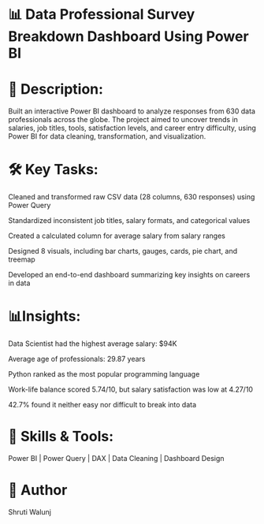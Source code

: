 # 📊 Data Professional Survey Breakdown Dashboard Using Power BI

# 📝 Description:
Built an interactive Power BI dashboard to analyze responses from 630 data professionals across the globe. The project aimed to uncover trends in salaries, job titles, tools, satisfaction levels, and career entry difficulty, using Power BI for data cleaning, transformation, and visualization.

# 🛠️ Key Tasks:
Cleaned and transformed raw CSV data (28 columns, 630 responses) using Power Query


Standardized inconsistent job titles, salary formats, and categorical values


Created a calculated column for average salary from salary ranges


Designed 8 visuals, including bar charts, gauges, cards, pie chart, and treemap


Developed an end-to-end dashboard summarizing key insights on careers in data

# 📊Insights:
Data Scientist had the highest average salary: $94K


Average age of professionals: 29.87 years


Python ranked as the most popular programming language


Work-life balance scored 5.74/10, but salary satisfaction was low at 4.27/10


42.7% found it neither easy nor difficult to break into data

# 🧠 Skills & Tools:
Power BI | Power Query | DAX | Data Cleaning | Dashboard Design 

# 👤 Author
Shruti Walunj
